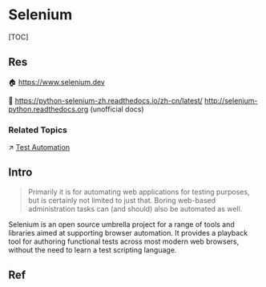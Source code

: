 # Selenium

[TOC]



## Res
🏠 https://www.selenium.dev

📂 https://python-selenium-zh.readthedocs.io/zh-cn/latest/
http://selenium-python.readthedocs.org (unofficial docs)


### Related Topics
↗ [Test Automation](../../../../../../🎭%20Software%20Quality%20Assurance%20(SQA)/🧪%20Software%20Testing/🤖%20Test%20Automation/Test%20Automation.md)



## Intro
> Primarily it is for automating web applications for testing purposes, but is certainly not limited to just that. Boring web-based administration tasks can (and should) also be automated as well.

Selenium is an open source umbrella project for a range of tools and libraries aimed at supporting browser automation. It provides a playback tool for authoring functional tests across most modern web browsers, without the need to learn a test scripting language.



## Ref
[python-selenium开发（1：基础用法）]: http://t.csdnimg.cn/3zSfI
[selenium 八种元素定位方式(详细)+span定位有一个问题求解]: http://t.csdnimg.cn/7uuXF

[Selenium python Error: element could not be scrolled into view]: https://stackoverflow.com/questions/56085152/selenium-python-error-element-could-not-be-scrolled-into-view
